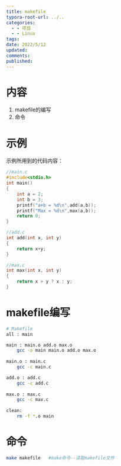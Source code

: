 ```yaml
---
title: makefile
typora-root-url: ../..
categories:
  - - 项目
  - - Linux
tags: 
date: 2022/5/12
updated: 
comments: 
published:
---
```


# 内容

1. makefile的编写
1. 命令

# 示例

示例所用到的代码内容：

```c
//main.c
#include<stdio.h>
int main()
{
    int a = 2;
    int b = 3;
    printf("a+b = %d\n",add(a,b));
    printf("Max = %d\n",max(a,b));
    return 0;
}
```

```c
//add.c
int add(int x, int y)
{
    return x+y;
}
```

```c
//max.c
int max(int x, int y)
{
    return x > y ? x : y;
}
```

# makefile编写

```bash
# Makefile
all : main

main : main.o add.o max.o
	gcc -o main main.o add.o max.o
	
main.o : main.c
	gcc -c main.c

add.o : add.c
	gcc -c add.c
	
max.o : max.c
	gcc -c max.c
	
clean:
	rm -f *.o main
```

# 命令

```bash
make makefile	#make命令--读取makefile文件
```

